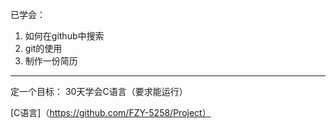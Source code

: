 已学会：
1. 如何在github中搜索
2. git的使用
3. 制作一份简历
---
定一个目标：
30天学会C语言（要求能运行）

[C语言]（https://github.com/FZY-5258/Project）